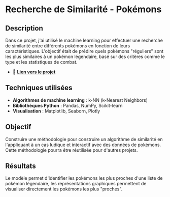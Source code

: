 # Recherche de Similarité - Pokémons

## Description

Dans ce projet, j'ai utilisé le machine learning pour effectuer une recherche de similarité entre différents pokémons en fonction de leurs caractéristiques. L'objectif était de prédire quels pokémons "réguliers" sont les plus similaires à un pokémon légendaire, basé sur des critères comme le type et les statistiques de combat.

- 🌟 **[Lien vers le projet](./recherche_de_similarites_pokemon.ipynb)**

## Techniques utilisées

- **Algorithmes de machine learning** : k-NN (k-Nearest Neighbors)
- **Bibliothèques Python** : Pandas, NumPy, Scikit-learn
- **Visualisation** : Matplotlib, Seaborn, Plotly

## Objectif

Construire une méthodologie pour construire un algorithme de similarité en l'appliquant à un cas ludique et interactif avec des données de pokémons. Cette méthodologie pourra être réutilisée pour d'autres projets.

## Résultats

Le modèle permet d'identifier les pokémons les plus proches d'une liste de pokémon légendaire, les représentations graphiques permettent de visualiser directement les pokémons les plus "proches".